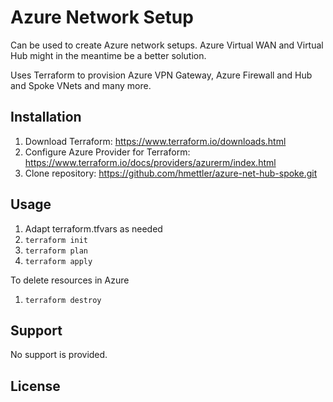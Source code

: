 # Azure Network Setup
Can be used to create Azure network setups.
Azure Virtual WAN and Virtual Hub might in the meantime be a better solution.

Uses Terraform to provision Azure VPN Gateway, Azure Firewall and Hub and Spoke VNets and many more.

## Installation
1. Download Terraform: https://www.terraform.io/downloads.html
2. Configure Azure Provider for Terraform: https://www.terraform.io/docs/providers/azurerm/index.html
3. Clone repository: https://github.com/hmettler/azure-net-hub-spoke.git

## Usage
1. Adapt terraform.tfvars as needed
2. `terraform init`
3. `terraform plan`
4. `terraform apply`

To delete resources in Azure
1. `terraform destroy`

## Support
No support is provided.

## License
